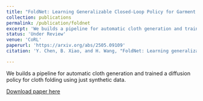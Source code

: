 ```yaml
---
title: "FoldNet: Learning Generalizable Closed-Loop Policy for Garment Folding via Keypoint-Driven Asset and Demonstration Synthesis"
collection: publications
permalink: /publication/foldnet
excerpt: 'We builds a pipeline for automatic cloth generation and trained a diffusion policy for cloth folding using just synthetic data.'
status: 'Under Review'
venue: 'CoRL'
paperurl: 'https://arxiv.org/abs/2505.09109'
citation: 'Y. Chen, B. Xiao, and H. Wang, "FoldNet: Learning generalizable closed-loop policy for garment folding via keypoint-driven asset and demonstration synthesis," <i>arXiv preprint arXiv:2505.09109</i>, May 2025. [Online]. Available: https://arxiv.org/abs/2505.09109'

---
```

We builds a pipeline for automatic cloth generation and trained a diffusion policy for cloth folding using just synthetic data. 

[Download paper here](https://arxiv.org/abs/2505.09109)
